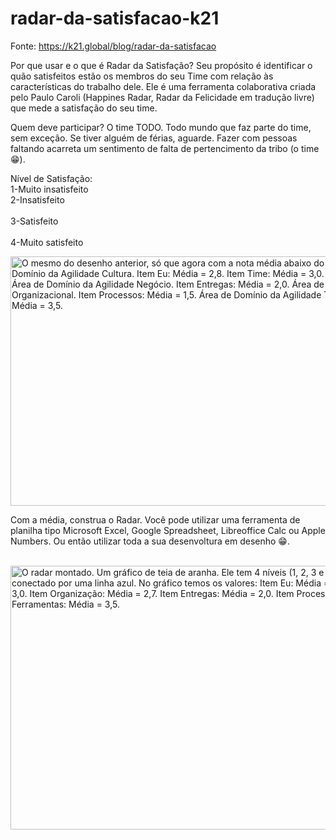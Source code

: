 # radar-da-satisfacao-k21

Fonte: https://k21.global/blog/radar-da-satisfacao

Por que usar e o que é Radar da Satisfação?
Seu propósito é identificar o quão satisfeitos estão os membros do seu Time com relação às características do trabalho dele. Ele é uma ferramenta colaborativa criada pelo Paulo Caroli (Happines Radar, Radar da Felicidade em tradução livre) que mede a satisfação do seu time.

Quem deve participar?
O time TODO. Todo mundo que faz parte do time, sem exceção. Se tiver alguém de férias, aguarde. Fazer com pessoas faltando acarreta um sentimento de falta de pertencimento da tribo (o time 😁).

Nível de Satisfação:
<br>
1-Muito insatisfeito
<br>
2-Insatisfeito
<br>	
3-Satisfeito
<br>	
4-Muito satisfeito

<img aria-describedby="caption-attachment-17589" class="size-full wp-image-17589" src="https://k21.global/wp-content/uploads/Radar-da-Satisfação-Quadro-com-médias-ponderadas.png" alt="O mesmo do desenho anterior, só que agora com a nota média abaixo do item que foi avaliado. Área de Domínio da Agilidade Cultura. Item Eu: Média = 2,8. Item Time: Média = 3,0. Item Organização: Média = 2,7. Área de Domínio da Agilidade Negócio. Item Entregas: Média = 2,0. Área de Domínio da Agilidade Organizacional. Item Processos: Média = 1,5. Área de Domínio da Agilidade Técnico. Item Ferramentas: Média = 3,5." width="724" height="399" srcset="https://k21.global/wp-content/uploads/Radar-da-Satisfação-Quadro-com-médias-ponderadas-200x110.png 200w, https://k21.global/wp-content/uploads/Radar-da-Satisfação-Quadro-com-médias-ponderadas-300x165.png 300w, https://k21.global/wp-content/uploads/Radar-da-Satisfação-Quadro-com-médias-ponderadas-400x220.png 400w, https://k21.global/wp-content/uploads/Radar-da-Satisfação-Quadro-com-médias-ponderadas-600x331.png 600w, https://k21.global/wp-content/uploads/Radar-da-Satisfação-Quadro-com-médias-ponderadas.png 724w" sizes="(max-width: 724px) 100vw, 724px">

<br>

Com a média, construa o Radar. Você pode utilizar uma ferramenta de planilha tipo Microsoft Excel, Google Spreadsheet, Libreoffice Calc ou Apple Numbers. Ou então utilizar toda a sua desenvoltura em desenho 😁.

<br>

<img aria-describedby="caption-attachment-17590" class="size-full wp-image-17590" src="https://k21.global/wp-content/uploads/Radar-da-Satisfação-Radar.png" alt="O radar montado. Um gráfico de teia de aranha. Ele tem 4 níveis (1, 2, 3 e 4). Cada item avaliado é conectado por uma linha azul. No gráfico temos os valores: Item Eu: Média = 2,8. Item Time: Média = 3,0. Item Organização: Média = 2,7. Item Entregas: Média = 2,0. Item Processos: Média = 1,5. Item Ferramentas: Média = 3,5." width="683" height="422" srcset="https://k21.global/wp-content/uploads/Radar-da-Satisfação-Radar-200x124.png 200w, https://k21.global/wp-content/uploads/Radar-da-Satisfação-Radar-300x185.png 300w, https://k21.global/wp-content/uploads/Radar-da-Satisfação-Radar-400x247.png 400w, https://k21.global/wp-content/uploads/Radar-da-Satisfação-Radar-600x371.png 600w, https://k21.global/wp-content/uploads/Radar-da-Satisfação-Radar.png 683w" sizes="(max-width: 683px) 100vw, 683px">
